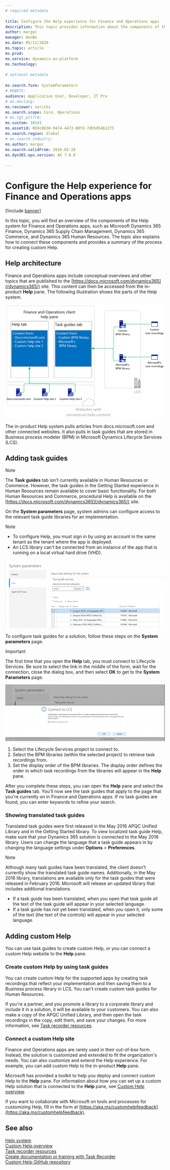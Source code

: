 ```yaml
---
# required metadata

title: Configure the Help experience for Finance and Operations apps
description: This topic provides information about the components of the Help system for some Microsoft Dynamics 365 apps. It also explains how to connect those apps and provides a summary of the process for creating custom Help. 
author: margoc
manager: AnnBe
ms.date: 05/11/2020
ms.topic: article
ms.prod: 
ms.service: dynamics-ax-platform
ms.technology: 

# optional metadata

ms.search.form: SystemParameters
# ROBOTS: 
audience: Application User, Developer, IT Pro
# ms.devlang: 
ms.reviewer: sericks
ms.search.scope: Core, Operations
# ms.tgt_pltfrm: 
ms.custom: 16141
ms.assetid: 0b9c8630-9474-4473-80fd-7db5d54b2275
ms.search.region: Global
# ms.search.industry: 
ms.author: margoc
ms.search.validFrom: 2016-02-28
ms.dyn365.ops.version: AX 7.0.0

---
```


# Configure the Help experience for Finance and Operations apps

[!include [banner](../includes/banner.md)]

In this topic, you will find an overview of the components of the Help system for Finance and Operations apps, such as Microsoft Dynamics 365 Finance, Dynamics 365 Supply Chain Management, Dynamics 365 Commerce, and Dynamics 365 Human Resources. The topic also explains how to connect these components and provides a summary of the process for creating custom Help.

## Help architecture

Finance and Operations apps include conceptual overviews and other topics that are published to the [https://docs.microsoft.com/dynamics365](/dynamics365/) site. This content can then be accessed from the in-product **Help** pane. The following illustration shows the parts of the Help system.

[![Help architecture](./media/help-architecture.png)](./media/help-architecture.png)

The in-product Help system pulls articles from docs.microsoft.com and other connected websites. It also pulls in task guides that are stored in Business process modeler (BPM) in Microsoft Dynamics Lifecycle Services (LCS).

## Adding task guides

> [!NOTE]
> The **Task guides** tab isn't currently available in Human Resources or Commerce. <!--We are currently working to enable this functionality in a future release.--> However, the task guides in the Getting Started experience in Human Resources remain available to cover basic functionality. For both Human Resources and Commerce, procedural Help is available on the [https://docs.microsoft.com/dynamics365](/dynamics365/) site.

On the **System parameters** page, system admins can configure access to the relevant task guide libraries for an implementation.

> [!NOTE]
> - To configure Help, you must sign in by using an account in the same tenant as the tenant where the app is deployed.
> - An LCS library can't be connected from an instance of the app that is running on a local virtual hard drive (VHD).

[![System Parameters form with Help settings](./media/system-parameters_ops-1024x437.png)](./media/system-parameters_ops.png)

To configure task guides for a solution, follow these steps on the **System parameters** page.

> [!IMPORTANT]
> The first time that you open the **Help** tab, you must connect to Lifecycle Services. Be sure to select the link in the middle of the form, wait for the connection, close the dialog box, and then select **OK** to get to the **System Parameters** page.
>
> [![Connect to LCS](./media/connect-to-lcs-crop-1024x365.png "Connect to LCS")](./media/connect-to-lcs-crop.png)

1. Select the Lifecycle Services project to connect to.
2. Select the BPM libraries (within the selected project) to retrieve task recordings from.
3. Set the display order of the BPM libraries. The display order defines the order in which task recordings from the libraries will appear in the **Help** pane.

After you complete these steps, you can open the **Help** pane and select the **Task guides** tab. You'll now see the task guides that apply to the page that you're currently on in Finance and Operations apps. If no task guides are found, you can enter keywords to refine your search.

### Showing translated task guides

Translated task guides were first released in the May 2016 APQC Unified Library and in the Getting Started library. To view localized task guide Help, make sure that your Dynamics 365 solution is connected to the May 2016 library. Users can change the language that a task guide appears in by changing the language settings under **Options** &gt; **Preferences**.

> [!NOTE]
> Although many task guides have been translated, the client doesn't currently show the translated task guide names. Additionally, in the May 2016 library, translations are available only for the task guides that were released in February 2016. Microsoft will release an updated library that includes additional translations.
>
> - If a task guide has been translated, when you open that task guide all the text of the task guide will appear in your selected language.
> - If a task guide has not yet been translated, when you open it, only some of the text (the text of the controls) will appear in your selected language.

## Adding custom Help

You can use task guides to create custom Help, or you can connect a custom Help website to the **Help** pane.

### Create custom Help by using task guides

You can create custom Help for the supported apps by creating task recordings that reflect your implementation and then saving them to a Business process library in LCS. You can't create custom task guides for Human Resources.

If you're a partner, and you promote a library to a corporate library and include it in a solution, it will be available to your customers. You can also make a copy of the APQC Unified Library, and then open the task recordings in the copy, edit them, and save your changes. For more information, see [Task recorder resources](../../dev-itpro/user-interface/task-recorder.md).

### Connect a custom Help site

Finance and Operations apps are rarely used in their out-of-box form. Instead, the solution is customized and extended to fit the organization's needs. You can also customize and extend the Help experience. For example, you can add custom Help to the in-product **Help** pane.

Microsoft has provided a toolkit to help you deploy and connect custom Help to the **Help** pane. For information about how you can set up a custom Help solution that is connected to the **Help** pane, see [Custom Help overview](../../dev-itpro/help/custom-help-overview.md).

If you want to collaborate with Microsoft on tools and processes for customizing Help, fill in the form at [https://aka.ms/customhelpfeedback](https://aka.ms/customhelpfeedback).

## See also

[Help system](help-overview.md)  
[Custom Help overview](../../dev-itpro/help/custom-help-overview.md)  
[Task recorder resources](../../dev-itpro/user-interface/task-recorder.md)  
[Create documentation or training with Task Recorder](../../dev-itpro/user-interface/task-recorder-training-docs.md)  
[Custom Help GitHub repository](https://github.com/microsoft/dynamics356f-o-custom-help)  
